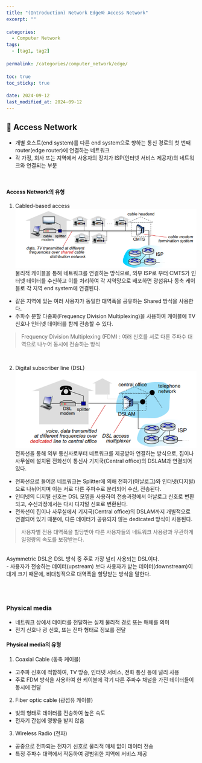 ```yaml
---
title: "(Introduction) Network Edge와 Access Network"
excerpt: ""

categories:
  - Computer Network
tags:
  - [tag1, tag2]

permalink: /categories/computer_network/edge/

toc: true
toc_sticky: true

date: 2024-09-12
last_modified_at: 2024-09-12
---
```


## 🦥 Access Network
- 개별 호스트(end system)를 다른 end system으로 향하는 통신 경로의 첫 번째 router(edge router)에 연결하는 네트워크
- 각 가정, 회사 또는 지역에서 사용자의 장치가 ISP(인터넷 서비스 제공자)의 네트워크와 연결되는 부분

<br>

#### Access Network의 유형
1. Cabled-based access
  ![cable](/assets\images\posts_img\network\cable-based.png)
  물리적 케이블을 통해 네트워크를 연결하는 방식으로, 외부 ISP로 부터 CMTS가 인터넷 데이터를 수신하고 이를 처리하여 각 지역망으로 배포하면 광섬유나 동축 케이블로 각 지역 end system에 연결된다.
  - 같은 지역에 있는 여러 사용자가 동일한 대역폭을 공유하는 Shared 방식을 사용한다.
  - 주파수 분할 다중화(Frequency Division Multiplexing)을 사용하여 케이블에 TV 신호나 인터넷 데이터를 함께 전송할 수 있다. <br>
  > Frequency Division Multiplexing (FDM) : 여러 신호를 서로 다른 주파수 대역으로 나누어 동시에 전송하는 방식

<br>

2. Digital subscriber line (DSL)
  ![dsl](/assets\images\posts_img\network\dsl.png)
  전화선을 통해 외부 통신사로부터 네트워크를 제공받아 연결하는 방식으로, 집이나 사무실에 설치된 전화선이 통신사 기지국(Central office)의 DSLAM과 연결되어 있다. 

  - 전화선으로 들어온 네트워크는 Splitter에 의해 전화기(아날로그)와 인터넷(디지털)으로 나뉘어지며 이는 서로 다른 주파수로 분리되어 수신, 전송된다.
  - 인터넷의 디지털 신호는 DSL 모뎀을 사용하여 전송과정에서 아날로그 신호로 변환되고, 수신과정에서는 다시 디지털 신호로 변환된다.
  - 전화선이 집이나 사무실에서 기지국(Central office)의 DSLAM까지 개별적으로 연결되어 있기 때문에, 다른 데이터가 공유되지 않는 dedicated 방식이 사용된다.
  > 사용자별 전용 대역폭을 할당받아 다른 사용자들의 네트워크 사용량과 무관하게 일정량의 속도를 보장받는다.

  <br>
  Asymmetric DSL은 DSL 방식 중 주로 가장 널리 사용되는 DSL이다. <br>
  - 사용자가 전송하는 데이터(upstream) 보다 사용자가 받는 데이터(downstream)이 대게 크기 때문에, 비대칭적으로 대역폭을 할당받는 방식을 말한다.
  <br>



<br><br>

### Physical media
- 네트워크 상에서 데이터를 전달하는 실제 물리적 경로 또는 매체를 의미
- 전기 신호나 광 신호, 또는 전파 형태로 정보를 전달

#### Physical media의 유형
1. Coaxial Cable (동축 케이블)
  - 고주파 신호에 적합하여, TV 방송, 인터넷 서비스, 전화 통신 등에 널리 사용
  - 주로 FDM 방식을 사용하여 한 케이블에 각기 다른 주파수 채널을 가진 데이터들이 동시에 전달 

2. Fiber optic cable (광섬유 케이블)
  - 빛의 형태로 데이터를 전송하여 높은 속도
  - 전자기 간섭에 영향을 받지 않음

3. Wireless Radio (전파)
  - 공중으로 전파되는 전자기 신호로 물리적 매체 없이 데이터 전송
  - 특정 주파수 대역에서 작동하여 광범위한 지역에 서비스 제공

